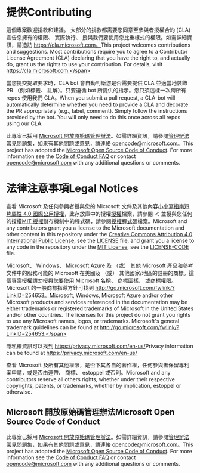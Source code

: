 # <a name="contributing"></a><span data-ttu-id="0cc51-101">提供</span><span class="sxs-lookup"><span data-stu-id="0cc51-101">Contributing</span></span>

<span data-ttu-id="0cc51-p101">這個專案歡迎捐款和建議。 大部分的捐款都需要您同意至參與者授權合約 (CLA) 宣告您擁有的權限、 實際執行、 授與我們要使用您比重樣式的權限。如需詳細資訊，請造訪 https://cla.microsoft.com。</span><span class="sxs-lookup"><span data-stu-id="0cc51-p101">This project welcomes contributions and suggestions.  Most contributions require you to agree to a Contributor License Agreement (CLA) declaring that you have the right to, and actually do, grant us the rights to use your contribution. For details, visit https://cla.microsoft.com.</span></span>

<span data-ttu-id="0cc51-p102">當您提交提取要求時，CLA bot 會自動判斷您是否需要提供 CLA 並適當地裝飾 PR （例如標籤、 註解）。只要遵循 bot 所提供的指示。您只須這樣一次跨所有 repos 使用我們 CLA。</span><span class="sxs-lookup"><span data-stu-id="0cc51-p102">When you submit a pull request, a CLA-bot will automatically determine whether you need to provide a CLA and decorate the PR appropriately (e.g., label, comment). Simply follow the instructions provided by the bot. You will only need to do this once across all repos using our CLA.</span></span>

<span data-ttu-id="0cc51-p103">此專案已採用 [Microsoft 開放原始碼管理辦法](https://opensource.microsoft.com/codeofconduct/)。如需詳細資訊，請參閱[管理辦法常見問題集](https://opensource.microsoft.com/codeofconduct/faq/)，如果有其他問題或意見，請連絡 [opencode@microsoft.com](mailto:opencode@microsoft.com)。</span><span class="sxs-lookup"><span data-stu-id="0cc51-p103">This project has adopted the [Microsoft Open Source Code of Conduct](https://opensource.microsoft.com/codeofconduct/). For more information see the [Code of Conduct FAQ](https://opensource.microsoft.com/codeofconduct/faq/) or contact [opencode@microsoft.com](mailto:opencode@microsoft.com) with any additional questions or comments.</span></span>

# <a name="legal-notices"></a><span data-ttu-id="0cc51-110">法律注意事項</span><span class="sxs-lookup"><span data-stu-id="0cc51-110">Legal Notices</span></span>

<span data-ttu-id="0cc51-111">查看 Microsoft 及任何參與者授與您的 Microsoft 文件及其他內容[小小寫指南短片屬性 4.0 國際公用授權](https://creativecommons.org/licenses/by/4.0/legalcode)，此存放庫中的授權[授權](LICENSE)檔案，請參閱 ＜ 並授與您任何的授權[MIT 授權](https://opensource.org/licenses/MIT)儲存機制中的程式碼，請參閱[授權程式碼](LICENSE-CODE)檔案。</span><span class="sxs-lookup"><span data-stu-id="0cc51-111">Microsoft and any contributors grant you a license to the Microsoft documentation and other content in this repository under the [Creative Commons Attribution 4.0 International Public License](https://creativecommons.org/licenses/by/4.0/legalcode), see the [LICENSE](LICENSE) file, and grant you a license to any code in the repository under the [MIT License](https://opensource.org/licenses/MIT), see the [LICENSE-CODE](LICENSE-CODE) file.</span></span>

<span data-ttu-id="0cc51-p104">Microsoft、 Windows、 Microsoft Azure 及 （或） 其他 Microsoft 產品和參考文件中的服務可能的 Microsoft 在美國及 （或） 其他國家/地區的註冊的商標。這個專案授權請勿授與您要使用 Microsoft 名稱、 商標圖樣、 或商標權限。Microsoft 的一般商標指導方針可找到 http://go.microsoft.com/fwlink/?LinkID=254653。</span><span class="sxs-lookup"><span data-stu-id="0cc51-p104">Microsoft, Windows, Microsoft Azure and/or other Microsoft products and services referenced in the documentation may be either trademarks or registered trademarks of Microsoft in the United States and/or other countries. The licenses for this project do not grant you rights to use any Microsoft names, logos, or trademarks. Microsoft's general trademark guidelines can be found at http://go.microsoft.com/fwlink/?LinkID=254653.</span></span>

<span data-ttu-id="0cc51-115">隱私權資訊可以找到 https://privacy.microsoft.com/en-us/</span><span class="sxs-lookup"><span data-stu-id="0cc51-115">Privacy information can be found at https://privacy.microsoft.com/en-us/</span></span>

<span data-ttu-id="0cc51-116">查看 Microsoft 及所有其他權限，是否下其各自的著作權，任何參與者保留專利案申請，或是否由連帶、 商標、 estoppel 或否則。</span><span class="sxs-lookup"><span data-stu-id="0cc51-116">Microsoft and any contributors reserve all others rights, whether under their respective copyrights, patents, or trademarks, whether by implication, estoppel or otherwise.</span></span>

## <a name="microsoft-open-source-code-of-conduct"></a><span data-ttu-id="0cc51-117">Microsoft 開放原始碼管理辦法</span><span class="sxs-lookup"><span data-stu-id="0cc51-117">Microsoft Open Source Code of Conduct</span></span>
<span data-ttu-id="0cc51-p105">此專案已採用 [Microsoft 開放原始碼管理辦法](https://opensource.microsoft.com/codeofconduct/)。如需詳細資訊，請參閱[管理辦法常見問題集](https://opensource.microsoft.com/codeofconduct/faq/)，如果有其他問題或意見，請連絡 [opencode@microsoft.com](mailto:opencode@microsoft.com)。</span><span class="sxs-lookup"><span data-stu-id="0cc51-p105">This project has adopted the [Microsoft Open Source Code of Conduct](https://opensource.microsoft.com/codeofconduct/). For more information see the [Code of Conduct FAQ](https://opensource.microsoft.com/codeofconduct/faq/) or contact [opencode@microsoft.com](mailto:opencode@microsoft.com) with any additional questions or comments.</span></span>
